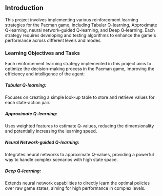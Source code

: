 ## Introduction
This project involves implementing various reinforcement learning strategies for the 
Pacman game, including Tabular Q-learning, Approximate Q-learning, neural network-guided 
Q-learning, and Deep Q-learning. Each strategy requires developing and testing algorithms to 
enhance the game's performance across different levels and modes.


### Learning Objectives and Tasks

Each reinforcement learning strategy implemented in this project aims to optimize the decision-making process in the Pacman game, improving the efficiency and intelligence of the agent:

##### Tabular Q-learning: 
Focuses on creating a simple look-up table to store and retrieve values for each state-action pair.  
##### Approximate Q-learning:
Uses weighted features to estimate Q-values, reducing the dimensionality and potentially increasing the learning speed.  
##### Neural Network-guided Q-learning: 
Integrates neural networks to approximate Q-values, providing a powerful way to handle complex scenarios with high state space.  
##### Deep Q-learning: 
Extends neural network capabilities to directly learn the optimal policies over raw game states, aiming for high performance in complex levels.  
